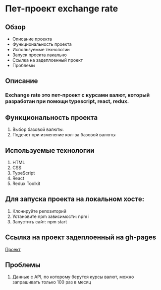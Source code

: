 # Пет-проект exchange rate

## Обзор

- Описание проекта
- Функциональность проекта
- Используемые технологии
- Запуск проекта лакально
- Ссылка на задеплоенный проект
- Проблемы

## Описание

### Exchange rate это пет-проект с курсами валют, который разработан при помощи typescript, react, redux.

## Функциональность проекта

1. Выбор базовой валюты.
2. Подсчет при изменение кол-ва базовой валюты

## Используемые технологии

1. HTML
2. CSS
3. TypeScript
4. React
5. Redux Toolkit

## Для запуска проекта на локальном хосте:

1. Клонируйте репозиторий
2. Установите npm зависимости: npm i
3. Запустить сайт: npm start

## Ссылка на проект задеплоенный на gh-pages

[Проект](https://tutrinalexey.github.io/pet-project-exchange-rate/)

## Проблемы

1. Данные с API, по которому берутся курсы валют, можно запрашивать только 100 раз в месяц
